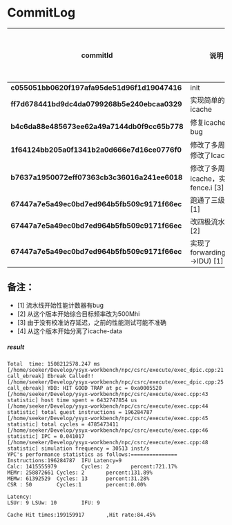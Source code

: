 # CommitLog

| **commitId**                                 | **说明**           | **仿真周期数**  | **指令数**   | **IPC**   | **综合频率** | **综合面积** | **运算指令**  | **Cycles** | **内存读取** | **Cycles** | **内存写入** | **Cycles** | **LSU读取延迟** | **LSU写入延迟** | **IFU读取延迟** | **HitRate** |
|----------------------------------------------|------------------|------------|-----------|-----------|----------|----------|-----------|------------|----------|------------|----------|------------|-------------|-------------|-------------|-------------|
| **c055051bb0620f197afa95de51d96f1d19047416** | init             | 7208459652 | 196108707 | 0\.027205 | 475\.392 | 17211    | 172993425 | 27         | 15849520 | 115        | 7265759  | 87         | 87          | 59          | 25          |             |
| **ff7d678441bd9dc4da0799268b5e240ebcaa0329** | 实现简单的icache      | 7613729261 | 196106837 | 0\.025757 | 422\.316 | 28366    | 172992325 | 29         | 15848736 | 117        | 7265773  | 89         | 87          | 59          | 27          |             |
| **b4c6da88e485673ee62a49a7144db0f9cc65b778** | 修复icache的bug     | 4005225422 | 196237734 | 0\.048995 | 应该变化不大   |          | 173078869 | 9          | 15893195 | 107        | 7265667  | 81         | 87          | 59          | 9           | 0\.73       |
| **1f64124bb205a0f1341b2a0d666e7d16ce0776f0** | 修改了多周期，修改了Icache | 4765037701 | 196189030 | 0\.041173 | 669\.068 | 26429    | 173046860 | 13         | 15876364 | 113        | 7265803  | 90         | 87          | 59          | 9           | 0\.85       |
| **b7637a1950072eff07363cb3c36016a241ee6018** | 修改了多周期和icache，实现了fence.i [3] | 6168060613 | 196175206 | 0\.031805 | 742\.607 | 27001    | 173037808 | 13         | 15871573 | 177        | 7265822  | 134         | 149          | 101          | 10           | 0\.85       |
| **67447a7e5a49ec0bd7ed964b5fb509c9171f66ec** | 跑通了三级流水 [1] | 5,838,478,429 | 196,231,876 | 0\.033610 | 742\.607 | 27001    | 188593130 | 22         | 19317282 | 53        | 10615940  | 59         | 134          | 68          | 15           | 0\.87       |
| **67447a7e5a49ec0bd7ed964b5fb509c9171f66ec** | 改四极流水 [1] [2] | 5629588931 | 196251156 | 0\.034861 | 723\.578  | 29342    | 1904676812 | 2         | 290439431 | 2        | 84262384  | 11         | 9          | 8          | 14           | 0\.86      |
| **67447a7e5a49ec0bd7ed964b5fb509c9171f66ec** | 实现了forwarding(EXU->IDU) [1] [4]  | 4909433461 | 196262800 | 0\.039977 | 723\.578  | 29171-5724=23446    | 1517216626 | 2         | 296468815 | 2        | 61293882  | 13         | 8          | 10          | 10           | 0\.86      |

## 备注：
- [1] 流水线开始性能计数器有bug
- [2] 从这个版本开始综合目标频率改为500Mhi
- [3] 由于没有校准访存延迟，之前的性能测试可能不准确
- [4] 从这个版本开始分离了icache-data

##### result
```
Total  time: 1508212578.247 ms
[/home/seeker/Develop/ysyx-workbench/npc/csrc/execute/exec_dpic.cpp:21 call_ebreak] Ebreak Called!!
[/home/seeker/Develop/ysyx-workbench/npc/csrc/execute/exec_dpic.cpp:25 call_ebreak] YDB: HIT GOOD TRAP at pc = 0xa0005520
[/home/seeker/Develop/ysyx-workbench/npc/csrc/execute/exec.cpp:43 statistic] host time spent = 6432747854 us
[/home/seeker/Develop/ysyx-workbench/npc/csrc/execute/exec.cpp:44 statistic] total guest instructions = 196284787
[/home/seeker/Develop/ysyx-workbench/npc/csrc/execute/exec.cpp:45 statistic] total cycles = 4785473411
[/home/seeker/Develop/ysyx-workbench/npc/csrc/execute/exec.cpp:46 statistic] IPC = 0.041017
[/home/seeker/Develop/ysyx-workbench/npc/csrc/execute/exec.cpp:48 statistic] simulation frequency = 30513 inst/s
YPC's performance statistics as follows:===============
Instructions:196284787  IFU Latency=9
Calc: 1415555979        Cycles: 2       percent:721.17%
MEMr: 258872661 Cycles: 2       percent:131.89%
MEMw: 61392529  Cycles: 13      percent:31.28%
CSR : 50        Cycles:1        percent:0.00%

Latency:
LSUr: 9 LSUw: 10        IFU: 9

Cache Hit times:199159917       ,Hit rate:84.45%
```